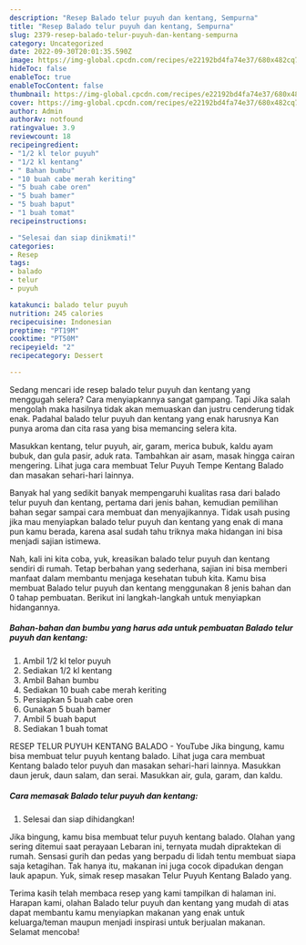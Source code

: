 ```yaml
---
description: "Resep Balado telur puyuh dan kentang, Sempurna"
title: "Resep Balado telur puyuh dan kentang, Sempurna"
slug: 2379-resep-balado-telur-puyuh-dan-kentang-sempurna
category: Uncategorized
date: 2022-09-30T20:01:35.590Z
image: https://img-global.cpcdn.com/recipes/e22192bd4fa74e37/680x482cq70/balado-telur-puyuh-dan-kentang-foto-resep-utama.jpg
hideToc: false
enableToc: true
enableTocContent: false
thumbnail: https://img-global.cpcdn.com/recipes/e22192bd4fa74e37/680x482cq70/balado-telur-puyuh-dan-kentang-foto-resep-utama.jpg
cover: https://img-global.cpcdn.com/recipes/e22192bd4fa74e37/680x482cq70/balado-telur-puyuh-dan-kentang-foto-resep-utama.jpg
author: Admin
authorAv: notfound
ratingvalue: 3.9
reviewcount: 18
recipeingredient:
- "1/2 kl telor puyuh"
- "1/2 kl kentang"
- " Bahan bumbu"
- "10 buah cabe merah keriting"
- "5 buah cabe oren"
- "5 buah bamer"
- "5 buah baput"
- "1 buah tomat"
recipeinstructions:

- "Selesai dan siap dinikmati!"
categories:
- Resep
tags:
- balado
- telur
- puyuh

katakunci: balado telur puyuh 
nutrition: 245 calories
recipecuisine: Indonesian
preptime: "PT19M"
cooktime: "PT50M"
recipeyield: "2"
recipecategory: Dessert

---
```



Sedang mencari ide resep balado telur puyuh dan kentang yang menggugah selera? Cara menyiapkannya sangat gampang. Tapi Jika salah mengolah maka hasilnya tidak akan memuaskan dan justru cenderung tidak enak. Padahal balado telur puyuh dan kentang yang enak harusnya Kan punya aroma dan cita rasa yang bisa memancing selera kita.


Masukkan kentang, telur puyuh, air, garam, merica bubuk, kaldu ayam bubuk, dan gula pasir, aduk rata. Tambahkan air asam, masak hingga cairan mengering. Lihat juga cara membuat Telur Puyuh Tempe Kentang Balado dan masakan sehari-hari lainnya.

Banyak hal yang sedikit banyak mempengaruhi kualitas rasa dari balado telur puyuh dan kentang, pertama dari jenis bahan, kemudian pemilihan bahan segar sampai cara membuat dan menyajikannya. Tidak usah pusing jika mau menyiapkan balado telur puyuh dan kentang yang enak di mana pun kamu berada, karena asal sudah tahu triknya maka hidangan ini bisa menjadi sajian istimewa.


Nah, kali ini kita coba, yuk, kreasikan balado telur puyuh dan kentang sendiri di rumah. Tetap berbahan yang sederhana, sajian ini bisa memberi manfaat dalam membantu menjaga kesehatan tubuh kita. Kamu bisa membuat Balado telur puyuh dan kentang menggunakan 8 jenis bahan dan 0 tahap pembuatan. Berikut ini langkah-langkah untuk menyiapkan hidangannya.

<!--inarticleads1-->

##### Bahan-bahan dan bumbu yang harus ada untuk pembuatan Balado telur puyuh dan kentang:

1. Ambil 1/2 kl telor puyuh
1. Sediakan 1/2 kl kentang
1. Ambil  Bahan bumbu
1. Sediakan 10 buah cabe merah keriting
1. Persiapkan 5 buah cabe oren
1. Gunakan 5 buah bamer
1. Ambil 5 buah baput
1. Sediakan 1 buah tomat


RESEP TELUR PUYUH KENTANG BALADO - YouTube Jika bingung, kamu bisa membuat telur puyuh kentang balado. Lihat juga cara membuat Kentang balado telor puyuh dan masakan sehari-hari lainnya. Masukkan daun jeruk, daun salam, dan serai. Masukkan air, gula, garam, dan kaldu. 

<!--inarticleads2-->

##### Cara memasak Balado telur puyuh dan kentang:


1. Selesai dan siap dihidangkan!

Jika bingung, kamu bisa membuat telur puyuh kentang balado. Olahan yang sering ditemui saat perayaan Lebaran ini, ternyata mudah dipraktekan di rumah. Sensasi gurih dan pedas yang berpadu di lidah tentu membuat siapa saja ketagihan. Tak hanya itu, makanan ini juga cocok dipadukan dengan lauk apapun. Yuk, simak resep masakan Telur Puyuh Kentang Balado yang. 

Terima kasih telah membaca resep yang kami tampilkan di halaman ini. Harapan kami, olahan Balado telur puyuh dan kentang yang mudah di atas dapat membantu kamu menyiapkan makanan yang enak untuk keluarga/teman maupun menjadi inspirasi untuk berjualan makanan. Selamat mencoba!
